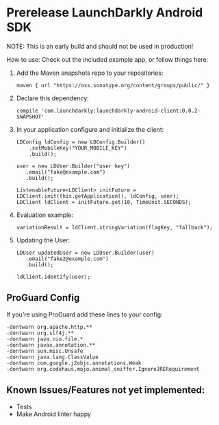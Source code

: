 # Prerelease LaunchDarkly Android SDK
NOTE: This is an early build and should not be used in production!

How to use:
Check out the included example app, or follow things here:

1. Add the Maven snapshots repo to your repositories:
	
	```
   maven { url "https://oss.sonatype.org/content/groups/public/" }
	```
1. Declare this dependency:

	```
	compile 'com.launchdarkly:launchdarkly-android-client:0.0.2-SNAPSHOT'
	```  
1. In your application configure and initialize the client:

	```
	LDConfig ldConfig = new LDConfig.Builder()
    	.setMobileKey("YOUR_MOBILE_KEY")
    	.build();

   user = new LDUser.Builder("user key")
       .email("fake@example.com")
       .build();

   ListenableFuture<LDClient> initFuture = LDClient.init(this.getApplication(), ldConfig, user);
   LDClient ldClient = initFuture.get(10, TimeUnit.SECONDS);
	```
1. Evaluation example:
	
	```
	variationResult = ldClient.stringVariation(flagKey, "fallback");
	```
1. Updating the User:

	```
 	LDUser updatedUser = new LDUser.Builder(user)
       .email("fake2@example.com")
       .build();

   ldClient.identify(user);
	```

## ProGuard Config
If you're using ProGuard add these lines to your config:

```
-dontwarn org.apache.http.**
-dontwarn org.slf4j.**
-dontwarn java.nio.file.*
-dontwarn javax.annotation.**
-dontwarn sun.misc.Unsafe
-dontwarn java.lang.ClassValue
-dontwarn com.google.j2objc.annotations.Weak
-dontwarn org.codehaus.mojo.animal_sniffer.IgnoreJRERequirement
```

## Known Issues/Features not yet implemented:
- Tests
- Make Android linter happy